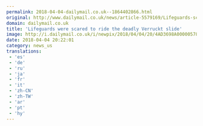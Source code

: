 ```yaml
---
permalink: 2018-04-04-dailymail.co.uk--1864402866.html
original: http://www.dailymail.co.uk/news/article-5579169/Lifeguards-scared-ride-deadly-Verruckt-slide.html?ITO=1490&ns_mchannel=rss&ns_campaign=1490
domain: dailymail.co.uk
title: 'Lifeguards were scared to ride the deadly Verruckt slide'
image: http://i.dailymail.co.uk/i/newpix/2018/04/04/20/4AD3698A00000578-0-image-a-62_1522871296787.jpg
date: 2018-04-04 20:22:01
category: news_us
translations: 
 - 'es'
 - 'de'
 - 'ru'
 - 'ja'
 - 'fr'
 - 'it'
 - 'zh-CN'
 - 'zh-TW'
 - 'ar'
 - 'pt'
 - 'hy'
---
```


